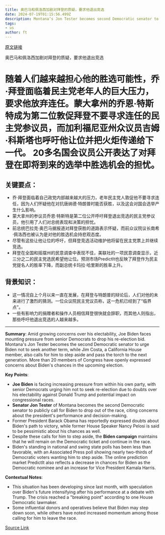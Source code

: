 ```yaml
---
title: 奥巴马和佩洛西加剧对拜登的质疑，要求他退出竞选
date: 2024-07-19T01:15:56.499Z
description: Montana’s Jon Tester becomes second Democratic senator to urge the president to drop re-election bid
tags: 
- us
author: ft
---
```


[原文链接](https://ft.com/content/fbb27bfb-dabb-45d0-aa0e-d776bfa69f3c)

奥巴马和佩洛西加剧对拜登的质疑，要求他退出竞选

# 随着人们越来越担心他的胜选可能性，乔·拜登面临着民主党老年人的巨大压力，要求他放弃连任。蒙大拿州的乔恩·特斯特成为第二位敦促拜登不要寻求连任的民主党参议员，而加利福尼亚州众议员吉姆·科斯塔也呼吁他让位并把火炬传递给下一代。 20多名国会议员公开表达了对拜登在即将到来的选举中胜选机会的担忧。

## 关键要点：
- 乔·拜登面临着自己政党内部越来越大的压力，老年民主党人敦促他不要寻求连任，因为人们怀疑他在对抗唐纳德·特朗普时能否获胜，以及这会对国会选举产生什么影响。
- 蒙大拿州的参议员乔恩·特斯特是第二位公开呼吁拜登退出竞选的民主党参议员，他引用了人们对总统表现和决策的担忧。
- 前总统巴拉克·奥巴马据报道对拜登获胜的道路表示怀疑，而前众议院议长南希·佩洛西也被认为是对他的胜选机会持悲观态度。
- 尽管有这些让他让位的呼吁，但拜登竞选活动维护他将留在民主党票上并继续竞选。
- 拜登在全国和摇摆州的民意调查中表现不佳，美联社的一项民意调查显示，近三分之二的民主党选民希望他让位。预测市场PredictIt也反映了拜登作为民主党提名人的胜率下降，而副总统卡玛拉·哈里斯的胜率上升。

## 背景知识：
- 这一情况自上个月以来一直在发展，在拜登与特朗普的辩论后，人们对他的未来进行了激烈的猜测。一位众议院民主党议员称，这一危机已经到了“临界点”。
- 一些有影响力的捐赠者和操作人员相信拜登很快就会辞职，而其他人则指出，那些呼吁他退出竞选的人越来越多。

---

 **Summary**: Amid growing concerns over his electability, Joe Biden faces mounting pressure from senior Democrats to drop his re-election bid. Montana's Jon Tester becomes the second Democratic senator to urge Biden not to seek another term, while Jim Costa, a California House member, also calls for him to step aside and pass the torch to the next generation. More than 20 members of Congress have openly expressed concerns about Biden's chances in the upcoming election.

**Key Points**:
- **Joe Biden** is facing increasing pressure from within his own party, with senior Democrats urging him not to seek re-election due to doubts over his electability against Donald Trump and potential impact on congressional races.
- **Senator Jon Tester** of Montana becomes the second Democratic senator to publicly call for Biden to drop out of the race, citing concerns about the president's performance and decision-making.
- Former President Barack Obama has reportedly expressed doubts about Biden's path to victory, while former House Speaker Nancy Pelosi is said to be pessimistic about his chances as well.
- Despite these calls for him to step aside, the **Biden campaign** maintains that he will remain on the Democratic ticket and continue in the race.
- Biden's standing in national and swing state polls has been less than favorable, with an Associated Press poll showing nearly two-thirds of Democratic voters wanting him to step aside. The online prediction market PredictIt also reflects a decrease in chances for Biden as the Democratic nominee and an increase for Vice President Kamala Harris.

**Contextual Notes**:
- This situation has been developing since last month, with speculation over Biden's future intensifying after his performance at a debate with Trump. The crisis reached a "breaking point" according to one House Democratic lawmaker.
- Some influential donors and operatives believe that Biden may step down soon, while others have noted increased momentum among those calling for him to leave the race.

[Source Link](https://ft.com/content/fbb27bfb-dabb-45d0-aa0e-d776bfa69f3c)

